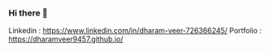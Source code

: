 ### Hi there 👋

Linkedin : https://www.linkedin.com/in/dharam-veer-726366245/
Portfolio : https://dharamveer9457.github.io/

<!--
**Dharamveer9457/Dharamveer9457** is a ✨ _special_ ✨ repository because its `README.md` (this file) appears on your GitHub profile.



[![Dharamveer's github stats](https://github-readme-stats.vercel.app/api?username=Dharamveer9457)](https://github.com/anuraghazra/github-readme-stats)

Here are some ideas to get you started:

- 🔭 I’m currently working on ...
- 🌱 I’m currently learning ...
- 👯 I’m looking to collaborate on ...
- 🤔 I’m looking for help with ...
- 💬 Ask me about ...
- 📫 How to reach me: ...
- 😄 Pronouns: ...
- ⚡ Fun fact: ...
-->
